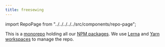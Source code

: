 ```yaml
---
title: freesewing
---
```


import RepoPage from "../../../../../src/components/repo-page";

<RepoPage repo="freesewing" />

This is a [monorepo](https://en.wikipedia.org/wiki/Monorepo) holding all 
our [NPM packages](/reference/packages/). 
We use [Lerna](https://lerna.js.org/) and [Yarn workspaces](https://yarnpkg.com/en/docs/workspaces) to manage the repo.

